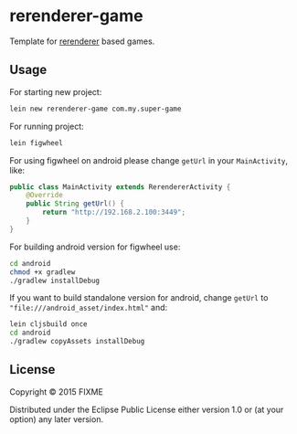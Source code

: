 # rerenderer-game

Template for [rerenderer](https://github.com/rerenderer/rerenderer) based games.

## Usage

For starting new project:

```bash
lein new rerenderer-game com.my.super-game
```

For running project:

```bash
lein figwheel
```

For using figwheel on android please change `getUrl` in your `MainActivity`, like:

```java
public class MainActivity extends RerendererActivity {
    @Override
    public String getUrl() {
        return "http://192.168.2.100:3449";
    }
}
```

For building android version for figwheel use:

```bash
cd android
chmod +x gradlew
./gradlew installDebug
```

If you want to build standalone version for android, change `getUrl` to 
`"file:///android_asset/index.html"` and:

```bash
lein cljsbuild once
cd android 
./gradlew copyAssets installDebug
```

## License

Copyright © 2015 FIXME

Distributed under the Eclipse Public License either version 1.0 or (at
your option) any later version.
